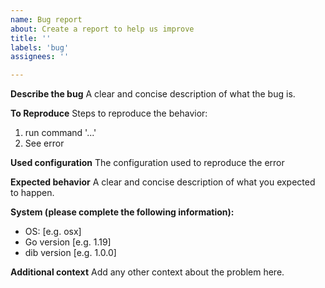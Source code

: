 ```yaml
---
name: Bug report
about: Create a report to help us improve
title: ''
labels: 'bug'
assignees: ''

---
```


**Describe the bug**
A clear and concise description of what the bug is.

**To Reproduce**
Steps to reproduce the behavior:

1. run command '...'
4. See error

**Used configuration**
The configuration used to reproduce the error

**Expected behavior**
A clear and concise description of what you expected to happen.

**System (please complete the following information):**

- OS: [e.g. osx]
- Go version [e.g. 1.19]
- dib version [e.g. 1.0.0]

**Additional context**
Add any other context about the problem here.
